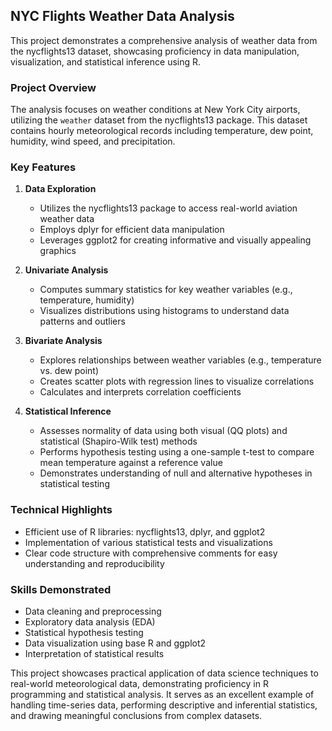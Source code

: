 ## NYC Flights Weather Data Analysis

This project demonstrates a comprehensive analysis of weather data from the nycflights13 dataset, showcasing proficiency in data manipulation, visualization, and statistical inference using R.

### Project Overview

The analysis focuses on weather conditions at New York City airports, utilizing the `weather` dataset from the nycflights13 package. This dataset contains hourly meteorological records including temperature, dew point, humidity, wind speed, and precipitation.

### Key Features

1. **Data Exploration**
   - Utilizes the nycflights13 package to access real-world aviation weather data
   - Employs dplyr for efficient data manipulation
   - Leverages ggplot2 for creating informative and visually appealing graphics

2. **Univariate Analysis**
   - Computes summary statistics for key weather variables (e.g., temperature, humidity)
   - Visualizes distributions using histograms to understand data patterns and outliers

3. **Bivariate Analysis**
   - Explores relationships between weather variables (e.g., temperature vs. dew point)
   - Creates scatter plots with regression lines to visualize correlations
   - Calculates and interprets correlation coefficients

4. **Statistical Inference**
   - Assesses normality of data using both visual (QQ plots) and statistical (Shapiro-Wilk test) methods
   - Performs hypothesis testing using a one-sample t-test to compare mean temperature against a reference value
   - Demonstrates understanding of null and alternative hypotheses in statistical testing

### Technical Highlights

- Efficient use of R libraries: nycflights13, dplyr, and ggplot2
- Implementation of various statistical tests and visualizations
- Clear code structure with comprehensive comments for easy understanding and reproducibility

### Skills Demonstrated

- Data cleaning and preprocessing
- Exploratory data analysis (EDA)
- Statistical hypothesis testing
- Data visualization using base R and ggplot2
- Interpretation of statistical results

This project showcases practical application of data science techniques to real-world meteorological data, demonstrating proficiency in R programming and statistical analysis. It serves as an excellent example of handling time-series data, performing descriptive and inferential statistics, and drawing meaningful conclusions from complex datasets.
